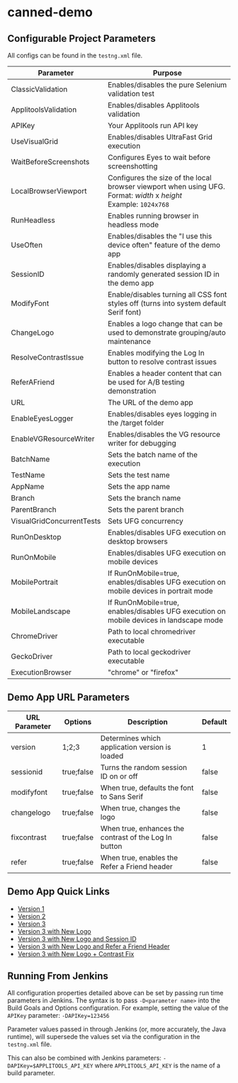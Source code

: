 
# canned-demo

## Configurable Project Parameters

All configs can be found in the `testng.xml` file.

|Parameter|Purpose|      
|--|--|       
|ClassicValidation|Enables/disables the pure Selenium validation test|
|ApplitoolsValidation|Enables/disables Applitools validation|
|APIKey|Your Applitools run API key|      
|UseVisualGrid|Enables/disables UltraFast Grid execution|      
|WaitBeforeScreenshots|Configures Eyes to wait before screenshotting|      
|LocalBrowserViewport|Configures the size of the local browser viewport when using UFG. <br/>Format: *width* x *height* <br/>Example: `1024x768` |AppVersion|Sets the version of the demo app to use (1, 2, or 3)|
|RunHeadless|Enables running browser in headless mode|
|UseOften|Enables/disables the "I use this device often" feature of the demo app|      
|SessionID|Enables/disables displaying a randomly generated session ID in the demo app|      
|ModifyFont|Enable/disables turning all CSS font styles off (turns into system default Serif font)|    
|ChangeLogo|Enables a logo change that can be used to demonstrate grouping/auto maintenance|    
|ResolveContrastIssue|Enables modifying the Log In button to resolve contrast issues|    
|ReferAFriend|Enables a header content that can be used for A/B testing demonstration|    
|URL|The URL of the demo app|      
|EnableEyesLogger|Enables/disables eyes logging in the /target folder|      
|EnableVGResourceWriter|Enables/disables the VG resource writer for debugging|      
|BatchName|Sets the batch name of the execution|      
|TestName|Sets the test name|      
|AppName|Sets the app name|      
|Branch|Sets the branch name|      
|ParentBranch|Sets the parent branch|      
|VisualGridConcurrentTests|Sets UFG concurrency|      
|RunOnDesktop|Enables/disables UFG execution on desktop browsers|      
|RunOnMobile|Enables/disables UFG execution on mobile devices|      
|MobilePortrait|If RunOnMobile=true, enables/disables UFG execution on mobile devices in portrait mode|      
|MobileLandscape|If RunOnMobile=true, enables/disables UFG execution on mobile devices in landscape mode|      
|ChromeDriver|Path to local chromedriver executable|      
|GeckoDriver|Path to local geckodriver executable|  
|ExecutionBrowser|"chrome" or "firefox"|

## Demo App URL Parameters
|URL Parameter|Options|Description|Default|  
|--|--|--|--|  
|version|1;2;3|Determines which application version is loaded|1|  
|sessionid|true;false|Turns the random session ID on or off|false|  
|modifyfont|true;false|When true, defaults the font to Sans Serif|false|  
|changelogo|true;false|When true, changes the logo|false|  
|fixcontrast|true;false|When true, enhances the contrast of the Log In button|false|  
|refer|true;false|When true, enables the Refer a Friend header|false|

## Demo App Quick Links

- [Version 1](http://applitoolsjenkins.eastus.cloudapp.azure.com:5000/demo.html)
- [Version 2](http://applitoolsjenkins.eastus.cloudapp.azure.com:5000/demo.html?version=2)
- [Version 3](http://applitoolsjenkins.eastus.cloudapp.azure.com:5000/demo.html?version=3)
- [Version 3 with New Logo](http://applitoolsjenkins.eastus.cloudapp.azure.com:5000/demo.html?version=3&changelogo=true)
- [Version 3 with New Logo and Session ID](http://applitoolsjenkins.eastus.cloudapp.azure.com:5000/demo.html?version=3&changelogo=true&sessionid=true)
- [Version 3 with New Logo and Refer a Friend Header](http://applitoolsjenkins.eastus.cloudapp.azure.com:5000/demo.html?version=3&changelogo=true&refer=true)
- [Version 3 with New Logo + Contrast Fix](http://applitoolsjenkins.eastus.cloudapp.azure.com:5000/demo.html?version=3&fixcontrast=true&changelogo=true)

## Running From Jenkins
All configuration properties detailed above can be set by passing run time parameters in Jenkins. The syntax is to pass `-D<parameter name>` into the Build Goals and Options configuration.  For example, setting the value of the `APIKey` parameter: `-DAPIKey=123456`

Parameter values passed in through Jenkins (or, more accurately, the Java runtime), will supersede the values set via the configuration in the `testng.xml` file.

This can also be combined with Jenkins parameters: `-DAPIKey=$APPLITOOLS_API_KEY` where `APPLITOOLS_API_KEY` is the name of a build parameter. 